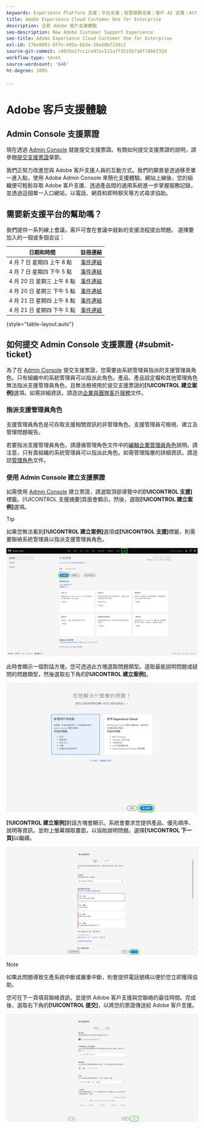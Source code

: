 ```yaml
---
keywords: Experience Platform 支援；平台支援；智慧服務支援；客戶 AI 支援；Attribution AI 支援；rtcdp 支援；提交支援票證；客戶支援
title: Adobe Experience Cloud Customer One for Enterprise
description: 全新 Adobe 客戶支援體驗
seo-description: New Adobe Customer Support Experience
seo-title: Adobe Experience Cloud Customer One for Enterprise
exl-id: 276e0862-6f7e-491e-b63e-10a50b7238c2
source-git-commit: c0035e17cc1ca97ac511aff3515b7a8f7866f32d
workflow-type: tm+mt
source-wordcount: '646'
ht-degree: 100%

---
```


# Adobe 客戶支援體驗

## Admin Console 支援票證

現在透過 [Admin Console](https://adminconsole.adobe.com/) 就能提交支援票證。有關如何提交支援票證的說明，請參閱[提交支援票證](#submit-ticket)章節。

我們正努力改進您與 Adobe 客戶支援人員的互動方式。我們的願景是透過移至單一進入點，使用 Adobe Admin Console 來簡化支援體驗。網站上線後，您的組織便可輕鬆存取 Adobe 客戶支援、透過產品間的通用系統進一步掌握服務記錄，並透過這個單一入口網站，以電話、網頁和即時聊天等方式尋求協助。

## 需要新支援平台的幫助嗎？

我們提供一系列線上會議，客戶可會在會議中就新的支援流程提出問題。 選擇要加入的一個或多個会议：

| 日期和時間 | 註冊連結 |
|--- |--- |
| 4 月 7 日 星期四 上午 8 點 | [事件連結](https://event.on24.com/wcc/r/3723732/5288A3B031AD858BF241EB0C0057CD85) |
| 4 月 7 日 星期四 下午 5 點 | [事件連結](https://event.on24.com/wcc/r/3723733/286EFEA9E8D9B6BB49464862F5414B8C) |
| 4 月 20 日 星期三 上午 8 點 | [事件連結](https://event.on24.com/wcc/r/3712143/05DAF046E4BB864E7C313B056ADE4EB2) |
| 4 月 20 日 星期三 下午 5 點 | [事件連結](https://event.on24.com/wcc/r/3723740/A9EDA45FA61D3FFC4BF713419B677F16) |
| 4 月 21 日 星期四 上午 8 點 | [事件連結](https://event.on24.com/wcc/r/3723741/C7EBCD38583D4D7AFCBD56029EB17C98) |
| 4 月 21 日 星期四 下午 5 點 | [事件連結](https://event.on24.com/wcc/r/3723743/6F41ED2648A621F1419A56F0A52F4446) |

{style=&quot;table-layout:auto&quot;}

## 如何提交 Admin Console 支援票證 {#submit-ticket}

為了在 [Admin Console](https://adminconsole.adobe.com/) 提交支援票證，您需要由系統管理員指派的支援管理員角色。只有組織中的系統管理員可以指派此角色。產品、產品設定檔和其他管理角色無法指派支援管理員角色，且無法檢視用於提交支援票證的&#x200B;**[!UICONTROL 建立案例]**&#x200B;選項。如需詳細資訊，請造訪[企業與團隊客戶服務](customer-care.md)文件。

### 指派支援管理員角色

支援管理員角色是可存取支援相關資訊的非管理角色。支援管理員可檢視、建立及管理問題報告。

若要指派支援管理員角色，請遵循管理角色文件中的[編輯企業管理員角色](admin-roles.md#add-admin-teams)說明。請注意，只有貴組織的系統管理員可以指派此角色。如需管理階層的詳細資訊，請造訪[管理角色](admin-roles.md)文件。

### 使用 Admin Console 建立支援票證

如需使用 [Admin Console](https://adminconsole.adobe.com/) 建立票證，請選取頂部導覽中的&#x200B;**[!UICONTROL 支援]**&#x200B;標籤。[!UICONTROL 支援摘要]頁面會顯示。然後，選取&#x200B;**[!UICONTROL 建立案例]**&#x200B;選項。

>[!TIP]
>
> 如果您無法看到&#x200B;**[!UICONTROL 建立案例]**&#x200B;選項或&#x200B;**[!UICONTROL 支援]**&#x200B;標籤，則需要聯絡系統管理員以指派支援管理員角色。

![Admin Console 支援標籤](./assets/Support.png)

此時會顯示一個對話方塊，您可透過此方塊選取問題類型。選取最能說明問題或疑問的問題類型，然後選取右下角的&#x200B;**[!UICONTROL 建立案例]**。

![選取問題](./assets/select-case-type.png)

**[!UICONTROL 建立案例]**&#x200B;對話方塊會顯示。系統會要求您提供產品、優先順序、說明等資訊，並附上螢幕擷取畫面，以協助說明問題。選擇&#x200B;**[!UICONTROL 下一頁]**&#x200B;以繼續。

![建立案例](./assets/create_case.png)

>[!NOTE]
>
> 如果此問題導致生產系統中斷或嚴重中斷，則會提供電話號碼以便於您立即獲得協助。

您可在下一頁填寫聯絡資訊，並提供 Adobe 客戶支援與您聯絡的最佳時間。完成後，選取右下角的&#x200B;**[!UICONTROL 提交]**，以將您的票證傳送給 Adobe 客戶支援。

![提交票證](./assets/submit_case.png)

<!--

## What About the Legacy Systems?

New Tickets/Cases will no longer be able to be submitted in legacy systems as of May 11th.  The [Admin Console](https://adminconsole.adobe.com/) will be used to submit new tickets/cases.

### Existing Tickets/Cases

* Between May 11th and May 20th the legacy systems will remain available to work existing tickets/cases to completion.
* Beginning May 20th the support team will migrate remaining open cases from the legacy systems to the new support experience.  You will receive an email notification regarding how to contact support to continue to work these cases.
-->
